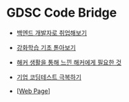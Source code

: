 # GDSC Code Bridge 

- [백엔드 개발자로 취업해보기](GDSC%20Code%20Bridge%20-%20백엔드%20개발자로%20취업해보기.pdf)

- [강화학습 기초 톧아보기](GDSC%20Code%20Bridge%20-%20%20강화학습%20기초%20톧아보기.pdf)

- [해커 생활을 통해 느낀 해커에게 필요한 것](GDSC%20Code%20Bridge%20-%20해커에게%20필요한것.pdf)

- [기업 코딩테스트 극복하기](GDSC%20Code%20Bridge%20-%20기업%20코딩테스트%20극복하기.pdf)

- [[Web Page](https://gdsc-donga.github.io/codebridge)]
